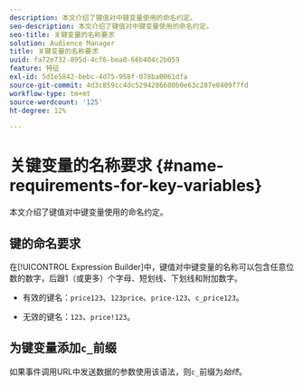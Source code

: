 ```yaml
---
description: 本文介绍了键值对中键变量使用的命名约定。
seo-description: 本文介绍了键值对中键变量使用的命名约定。
seo-title: 关键变量的名称要求
solution: Audience Manager
title: 关键变量的名称要求
uuid: fa72e732-895d-4cf6-bea0-66b404c2b059
feature: 特征
exl-id: 5d1e5842-bebc-4d75-958f-078ba0061dfa
source-git-commit: 4d3c859cc4dc5294286680b0e63c287e0409f7fd
workflow-type: tm+mt
source-wordcount: '125'
ht-degree: 12%

---
```


# 关键变量的名称要求 {#name-requirements-for-key-variables}

本文介绍了键值对中键变量使用的命名约定。

## 键的命名要求

<!-- c_tb_key_name_requirements.xml -->

在[!UICONTROL Expression Builder]中，键值对中键变量的名称可以包含任意位数的数字，后跟1（或更多）个字母、短划线、下划线和附加数字。

* 有效的键名：`price123`、`123price`、`price-123`、`c_price123`。

* 无效的键名：`123`、`price!123`。

## 为键变量添加`c_`前缀

如果事件调用URL中发送数据的参数使用该语法，则`c_`前缀为&#x200B;*始终*。
